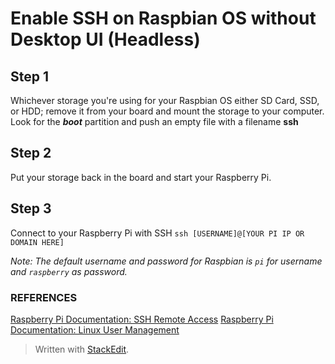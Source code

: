 # Enable SSH on Raspbian OS without Desktop UI (Headless)

## Step 1
Whichever storage you're using for your Raspbian OS either SD Card, SSD, or HDD; remove it from your board and mount the storage to your computer. Look for the _**boot**_ partition and push an empty file with a filename **ssh**

## Step 2
Put your storage back in the board and start your Raspberry Pi.

## Step 3
Connect to your Raspberry Pi with SSH
`ssh [USERNAME]@[YOUR PI IP OR DOMAIN HERE]`

*Note: The default username and password for Raspbian is `pi` for username and `raspberry` as password.*

### REFERENCES
[Raspberry Pi Documentation: SSH Remote Access](https://www.raspberrypi.org/documentation/remote-access/ssh/)
[Raspberry Pi Documentation: Linux User Management](https://www.raspberrypi.org/documentation/linux/usage/users.md)
> Written with [StackEdit](https://stackedit.io/).
<!--stackedit_data:
eyJoaXN0b3J5IjpbODE4NDk5ODg4LC00MDY0ODE1MThdfQ==
-->